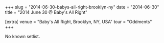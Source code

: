 +++
slug = "2014-06-30-babys-all-right-brooklyn-ny"
date = "2014-06-30"
title = "2014 June 30 @ Baby's All Right"

[extra]
venue = "Baby's All Right, Brooklyn, NY, USA"
tour = "Oddments"
+++

No known setlist.
